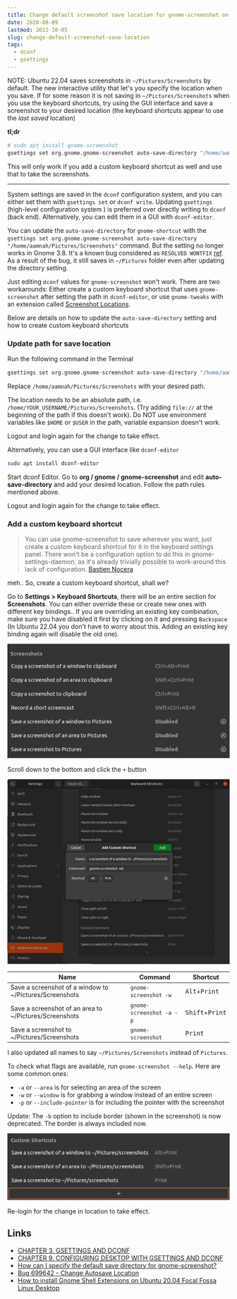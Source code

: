 ```yaml
---
title: Change default screenshot save location for gnome-screenshot on Ubuntu
date: 2020-08-09
lastmod: 2022-10-05
slug: change-default-screenshot-save-location
tags:
  - dconf
  - gsettings
---
```


NOTE: Ubuntu 22.04 saves screenshots in `~/Pictures/Screenshots` by default. The new interactive utility that let's you specify the location when you save. If for some reason it is not saving in `~/Pictures/Screenshots` when you use the keyboard shortcuts, try using the GUI interface and save a screenshot to your desired location (the keyboard shortcuts appear to use the _last saved_ location)

**tl;dr**

```bash
# sudo apt install gnome-screenshot
gsettings set org.gnome.gnome-screenshot auto-save-directory "/home/aamnah/Pictures/Screenshots"
```

This will only work if you add a custom keyboard shortcut as well and use that to take the screenshots.

---

System settings are saved in the `dconf` configuration system, and you can either set them with `gsettings set` or `dconf write`. Updating `gsettings` (high-level configuration system ) is preferred over directly writing to `dconf` (back end). Alternatively, you can edit them in a GUI with `dconf-editor`.

You can update the `auto-save-directory` for `gnome-shortcut` with the `gsettings set org.gnome.gnome-screenshot auto-save-directory "/home/aamnah/Pictures/Screenshots"` command. But the setting no longer works in Gnome 3.8. It's a known bug considered as `RESOLVED WONTFIX` [ref](https://bugzilla.gnome.org/show_bug.cgi?id=699642). As a result of the bug, it still saves in `~/Pictures` folder even after updating the directory setting.

Just editing `dconf` values for `gnome-screenshot` won't work. There are two workarounds: Either create a custom keyboard shortcut that uses `gnome-screenshot` after setting the path in `dconf-editor`, or use `gnome-tweaks` with an extension called [Screenshot Locations](https://extensions.gnome.org/extension/1179/screenshot-locations/).

Below are details on how to update the `auto-save-directory` setting and how to create custom keyboard shortcuts

### Update path for save location

Run the following command in the Terminal

```bash
gsettings set org.gnome.gnome-screenshot auto-save-directory "/home/aamnah/Pictures/Screenshots"
```

Replace `/home/aamnah/Pictures/Screenshots` with your desired path.

The location needs to be an absolute path, i.e. `/home/YOUR_USERNAME/Pictures/Screenshots`. (Try adding `file://` at the beginning of the path if this doesn't work). Do NOT use environment variables like `$HOME` or `$USER` in the path, variable expansion doesn't work.

Logout and login again for the change to take effect.

Alternatively, you can use a GUI interface like `dconf-editor`

```bash
sudo apt install dconf-editor
```

Start dconf Editor. Go to **org / gnome / gnome-screenshot** and edit **auto-save-directory** and add your desired location. Follow the path rules mentioned above.

Logout and login again for the change to take effect.

### Add a custom keyboard shortcut

> You can use gnome-screenshot to save wherever you want, just create a custom keyboard shortcut for it in the keyboard settings panel.
> There won't be a configuration option to do this in gnome-settings-daemon, as it's already trivially possible to work-around this lack of configuration.
> [Bastien Nocera](https://bugzilla.gnome.org/show_bug.cgi?id=699642#c17)

meh.. So, create a custom keyboard shortcut, shall we?

Go to **Settings > Keyboard Shortcuts**, there will be an entire section for **Screenshots**. You can either override these or create new ones with different key bindings.. If you are overriding an existing key combination, make sure you have disabled it first by clicking on it and pressing `Backspace` (In Ubuntu 22.04 you don't have to worry about this. Adding an existing key binding again will disable the old one).

![Screenshot related shortcuts](./images/screenshots_related_shortcuts.png)

Scroll down to the bottom and click the `+` button

![Adding keyboard shortcuts](./images/add_keyboard_shortcut.png)

| Name                                                    | Command                  | Shortcut                          |
| ------------------------------------------------------- | ------------------------ | --------------------------------- |
| Save a screenshot of a window to ~/Pictures/Screenshots | `gnome-screenshot -w`    | <kbd>Alt</kbd>+<kbd>Print</kbd>   |
| Save a screenshot of an area to ~/Pictures/Screenshots  | `gnome-screenshot -a -p` | <kbd>Shift</kbd>+<kbd>Print</kbd> |
| Save a screenshot to ~/Pictures/Screenshots             | `gnome-screenshot`       | <kbd>Print</kbd>                  |

I also updated all names to say `~/Pictures/Screenshots` instead of `Pictures`.

To check what flags are available, run `gnome-screenshot --help`. Here are some common ones:

- `-a` or `--area` is for selecting an area of the screen
- `-w` or `--window` is for grabbing a window instead of an entire screen
- `-p` or `--include-pointer` is for including the pointer with the screenshot

Update: The `-b` option to include border (shown in the screenshot) is now deprecated. The border is always included now.

![Custom keyboard shortcuts](./images/custom_shortcuts.png)

Re-login for the change in location to take effect.

## Links

- [CHAPTER 3. GSETTINGS AND DCONF](https://access.redhat.com/documentation/en-us/red_hat_enterprise_linux/7/html/desktop_migration_and_administration_guide/gsettings-dconf)
- [CHAPTER 9. CONFIGURING DESKTOP WITH GSETTINGS AND DCONF](https://access.redhat.com/documentation/en-us/red_hat_enterprise_linux/7/html/desktop_migration_and_administration_guide/configuration-overview-gsettings-dconf)
- [How can I specify the default save directory for gnome-screenshot?](https://askubuntu.com/questions/114429/how-can-i-specify-the-default-save-directory-for-gnome-screenshot)
- [Bug 699642 - Change Autosave Location](https://bugzilla.gnome.org/show_bug.cgi?id=699642)
- [How to install Gnome Shell Extensions on Ubuntu 20.04 Focal Fossa Linux Desktop](https://linuxconfig.org/how-to-install-gnome-shell-extensions-on-ubuntu-20-04-focal-fossa-linux-desktop)
